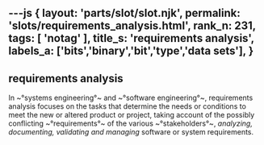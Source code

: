 ---js
{
  layout: 'parts/slot/slot.njk',
  permalink: 'slots/requirements_analysis.html',
  rank_n: 231,
  tags: [ 'notag' ],
  title_s: 'requirements analysis',
  labels_a: ['bits','binary','bit','type','data sets'],
}
---
## requirements analysis

In ~°systems engineering°~ and ~°software engineering°~, requirements analysis focuses on the tasks that determine the needs or conditions to meet the new or altered product or project, taking account of the possibly conflicting ~°requirements°~ of the various ~°stakeholders°~, <i>analyzing, documenting, validating and managing</i> software or system requirements.
